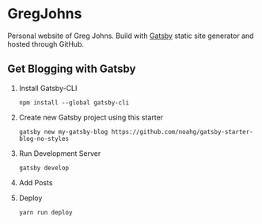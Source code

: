 # GregJohns

Personal website of Greg Johns. Build with [Gatsby](https://www.gatsbyjs.org/) static site generator and hosted through GitHub.

## Get Blogging with Gatsby

1) Install Gatsby-CLI

    `npm install --global gatsby-cli`

2) Create new Gatsby project using this starter

    `gatsby new my-gatsby-blog https://github.com/noahg/gatsby-starter-blog-no-styles`

3) Run Development Server

    `gatsby develop`

4) Add Posts
    
5) Deploy

    `yarn run deploy`
